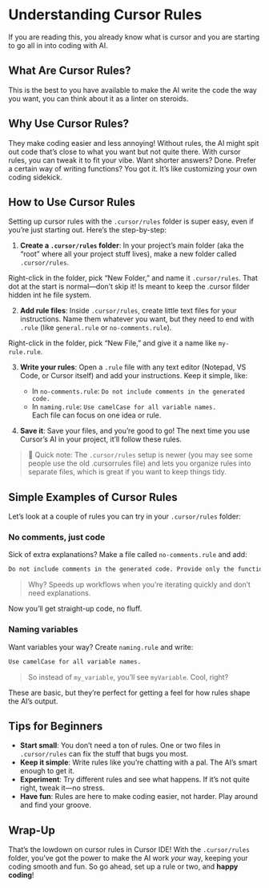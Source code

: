 # Understanding Cursor Rules

If you are reading this, you already know what is cursor and you are starting to go all in into coding with AI.

## What Are Cursor Rules?

This is the best to you have available to make the AI write the code the way you want, you can think about it as a linter on steroids.

## Why Use Cursor Rules?

They make coding easier and less annoying! Without rules, the AI might spit out code that’s close to what you want but not quite there. With cursor rules, you can tweak it to fit your vibe. Want shorter answers? Done. Prefer a certain way of writing functions? You got it. It’s like customizing your own coding sidekick.

## How to Use Cursor Rules

Setting up cursor rules with the `.cursor/rules` folder is super easy, even if you’re just starting out. Here’s the step-by-step:

1. **Create a `.cursor/rules` folder**: In your project’s main folder (aka the “root” where all your project stuff lives), make a new folder called `.cursor/rules`.

Right-click in the folder, pick “New Folder,” and name it `.cursor/rules`. That dot at the start is normal—don’t skip it! Is meant to keep the .cursor filder hidden int he file system.

2. **Add rule files**: Inside `.cursor/rules`, create little text files for your instructions. Name them whatever you want, but they need to end with `.rule` (like `general.rule` or `no-comments.rule`).

Right-click in the folder, pick “New File,” and give it a name like `my-rule.rule`.

3. **Write your rules**: Open a `.rule` file with any text editor (Notepad, VS Code, or Cursor itself) and add your instructions. Keep it simple, like:
   - In `no-comments.rule`: `Do not include comments in the generated code.`  
   - In `naming.rule`: `Use camelCase for all variable names.`  
   Each file can focus on one idea or rule.

4. **Save it**: Save your files, and you’re good to go! The next time you use Cursor’s AI in your project, it’ll follow these rules.

> 📝 Quick note: The `.cursor/rules` setup is newer (you may see some people use the old .cursorrules file) and lets you organize rules into separate files, which is great if you want to keep things tidy.

## Simple Examples of Cursor Rules

Let’s look at a couple of rules you can try in your `.cursor/rules` folder:

### No comments, just code

Sick of extra explanations? Make a file called `no-comments.rule` and add:

```txt
Do not include comments in the generated code. Provide only the functional code itself.
```
> Why? Speeds up workflows when you’re iterating quickly and don’t need explanations.

Now you’ll get straight-up code, no fluff.

### Naming variables

Want variables your way? Create `naming.rule` and write:  

```txt
Use camelCase for all variable names.
```

> So instead of `my_variable`, you’ll see `myVariable`. Cool, right?

These are basic, but they’re perfect for getting a feel for how rules shape the AI’s output.

## Tips for Beginners

- **Start small**: You don’t need a ton of rules. One or two files in `.cursor/rules` can fix the stuff that bugs you most.
- **Keep it simple**: Write rules like you’re chatting with a pal. The AI’s smart enough to get it.
- **Experiment**: Try different rules and see what happens. If it’s not quite right, tweak it—no stress.
- **Have fun**: Rules are here to make coding easier, not harder. Play around and find your groove.

## Wrap-Up

That’s the lowdown on cursor rules in Cursor IDE! With the `.cursor/rules` folder, you’ve got the power to make the AI work *your* way, keeping your coding smooth and fun. So go ahead, set up a rule or two, and **happy coding**!
